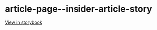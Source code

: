 # article-page--insider-article-story

[View in storybook](https://raw.githack.com/Independent-Digital-News-and-Media-Ltd/standard-pwamp-sb/PR-609-sb/index.html?path=/story/article-page--insider-article-story)